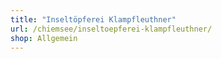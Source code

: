```yaml
---
title: "Inseltöpferei Klampfleuthner"
url: /chiemsee/inseltoepferei-klampfleuthner/
shop: Allgemein
---
```

